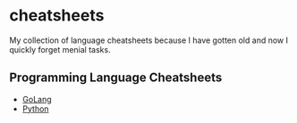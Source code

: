 # cheatsheets

My collection of language cheatsheets because I have gotten old and now I quickly forget menial tasks.

## Programming Language Cheatsheets

* [GoLang](./lang/golang.md)
* [Python](./lang/python.md)